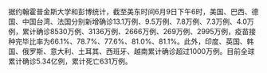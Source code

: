 据约翰霍普金斯大学和彭博统计，截至美东时间6月9日下午6时，美国、巴西、德国、中国台湾、法国分别新增确诊13.1万例、9.5万例、7.8万例、7.3万例、4.0万例，累计确诊8530万例、3136万例、2666万例、269万例、2995万例，疫苗接种完毕比率为66.1%、78.7%、77.6%、81.0%、81.1%。此外，印度、英国、韩国、俄罗斯、意大利、土耳其、西班牙、越南累计确诊超过1000万例。目前全球累计确诊5.34亿例，累计死亡631万例。